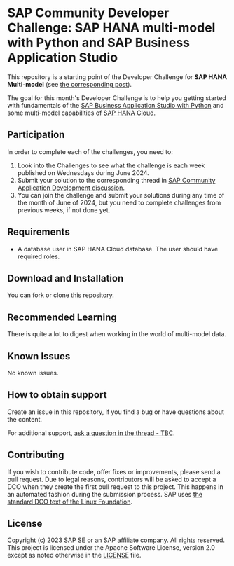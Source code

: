 # SAP Community Developer Challenge: SAP HANA multi-model with Python and SAP Business Application Studio

This repository is a starting point of the Developer Challenge for **SAP HANA Multi-model** (see [the corresponding post](..)).

The goal for this month's Developer Challenge is to help you getting started with fundamentals of the [SAP Business Application Studio with Python]() and some multi-model capabilities of [SAP HANA Cloud](https://help.sap.com/docs/hana-cloud-database?version=2024_1_QRC).

## Participation

In order to complete each of the challenges, you need to:

1. Look into the Challenges to see what the challenge is each week published on Wednesdays during June 2024.
2. Submit your solution to the corresponding thread in [SAP Community Application Development discussion](https://community.sap.com/t5/tag/devchallenge-hana-eda-submissions/tg-p/board-id/application-developmentforum-board).
3. You can join the challenge and submit your solutions during any time of the month of June of 2024, but you need to complete challenges from previous weeks, if not done yet.

## Requirements

* A database user in SAP HANA Cloud database. The user should have required roles.

## Download and Installation

You can fork or clone this repository.

## Recommended Learning

There is quite a lot to digest when working in the world of multi-model data.

## Known Issues

No known issues.

## How to obtain support

Create an issue in this repository, if you find a bug or have questions about the content.

For additional support, [ask a question in the thread - TBC](https://community.sap.com/t5/application-development-discussions/bd-p/application-developmentforum-board).

## Contributing

If you wish to contribute code, offer fixes or improvements, please send a pull request. Due to legal reasons, contributors will be asked to accept a DCO when they create the first pull request to this project. This happens in an automated fashion during the submission process. SAP uses [the standard DCO text of the Linux Foundation](https://developercertificate.org/).

## License

Copyright (c) 2023 SAP SE or an SAP affiliate company. All rights reserved. This project is licensed under the Apache Software License, version 2.0 except as noted otherwise in the [LICENSE](LICENSE) file.
